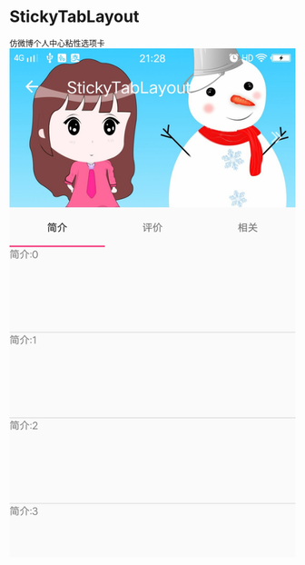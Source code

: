 # StickyTabLayout
仿微博个人中心粘性选项卡
![主页](https://github.com/zylgg/StickyTabLayout/blob/master/main.jpg)
